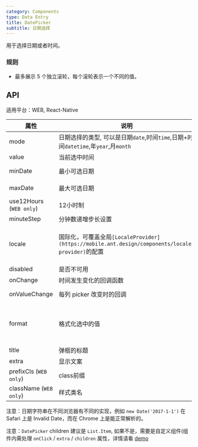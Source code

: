 ```yaml
---
category: Components
type: Data Entry
title: DatePicker
subtitle: 日期选择
---
```


用于选择日期或者时间。

### 规则
- 最多展示 5 个独立滚轮，每个滚轮表示一个不同的值。


## API

适用平台：WEB, React-Native

属性 | 说明 | 类型 | 默认值
----|-----|------|------
| mode  | 日期选择的类型, 可以是日期`date`,时间`time`,日期+时间`datetime`,年`year`,月`month` | String | `date` |
| value | 当前选中时间 | Date | 无 |
| minDate   | 最小可选日期 | Date  |  2000-1-1  |
| maxDate   | 最大可选日期 | Date  |  2030-1-1  |
| use12Hours (`WEB only`) | 12小时制 | Boolean | false |
| minuteStep |  分钟数递增步长设置   | Number | 1 |
| locale   | 国际化，可覆盖全局`[LocaleProvider](https://mobile.ant.design/components/locale-provider)`的配置 | Object: {DatePickerLocale: {year, month, day, hour, minute, am?, pm?}, okText, dismissText } | - |
| disabled   | 是否不可用      | Boolean |    false  |
| onChange   | 时间发生变化的回调函数  | (date: Object): void | - |
| onValueChange | 每列 picker 改变时的回调 | (vals: any, index: number) => void | - |
| format  | 格式化选中的值 | `(value: Date) => date string` / `format string`(对应 mode 下格式分别为:`YYYY-MM-DD`,`HH:mm`,`YYYY-MM-DD HH:mm`) | - |
| title  | 弹框的标题 | string/React.ReactElement |  无  |
| extra   | 显示文案 | String  |  `请选择`  |
| prefixCls (`WEB only`) |  class前缀 | string | `am-picker` |
| className (`WEB only`) |  样式类名 | string | - |

注意：日期字符串在不同浏览器有不同的实现，例如 `new Date('2017-1-1')` 在 Safari 上是 Invalid Date，而在 Chrome 上是能正常解析的。

注意：`DatePicker` children 建议是 `List.Item`, 如果不是，需要是自定义组件(组件内需处理 `onClick` / `extra` / `children` 属性，详情请看 [demo](https://mobile.ant.design/components/date-picker)
